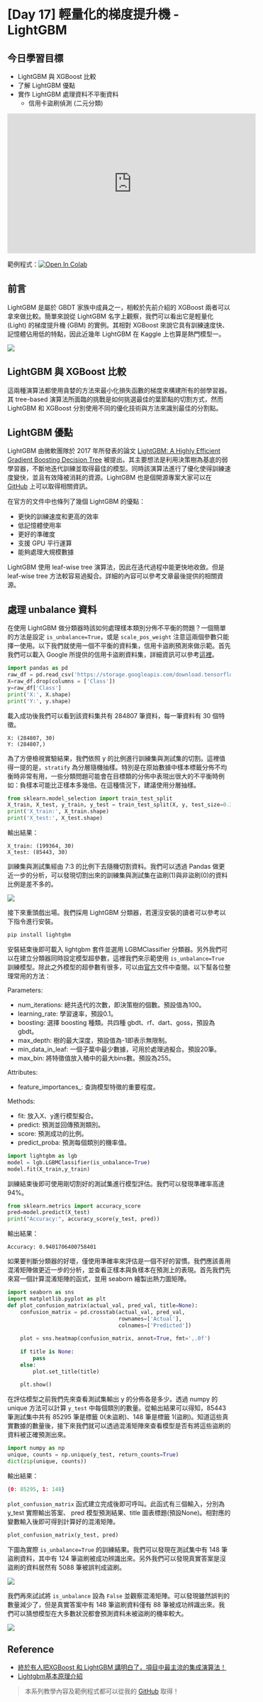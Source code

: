 # [Day 17] 輕量化的梯度提升機 - LightGBM

## 今日學習目標
- LightGBM 與 XGBoost 比較
- 了解 LightGBM 優點
- 實作 LightGBM 處理資料不平衡資料
    - 信用卡盜刷偵測 (二元分類)


<iframe width="560" height="315" src="https://www.youtube.com/embed/" frameborder="0" allow="accelerometer; autoplay; clipboard-write; encrypted-media; gyroscope; picture-in-picture" allowfullscreen></iframe>

範例程式：[![Open In Colab](https://colab.research.google.com/assets/colab-badge.svg)](https://colab.research.google.com/github/andy6804tw/2021-13th-ironman/blob/main/docs/17.LightGBM/17.creditcard-fraud-detection-lightgbm.ipynb)

## 前言
LightGBM 是屬於 GBDT 家族中成員之一，相較於先前介紹的 XGBoost 兩者可以拿來做比較。簡單來說從 LightGBM 名字上觀察，我們可以看出它是輕量化 (Light) 的梯度提升機 (GBM) 的實例。其相對 XGBoost 來說它具有訓練速度快、記憶體佔用低的特點，因此近幾年 LightGBM 在 Kaggle 上也算是熱門模型一。

![](https://i.imgur.com/ecN4zor.png)

## LightGBM 與 XGBoost 比較
這兩種演算法都使用貪婪的方法來最小化損失函數的梯度來構建所有的弱學習器。其 tree-based 演算法所面臨的挑戰是如何挑選最佳的葉節點的切割方式，然而 LightGBM 和 XGBoost 分別使用不同的優化技術與方法來識別最佳的分割點。


## LightGBM 優點
LightGBM 由微軟團隊於 2017 年所發表的論文 [LightGBM: A Highly Efficient Gradient Boosting Decision Tree](https://papers.nips.cc/paper/6907-lightgbm-a-highly-efficient-gradient-boosting-decision-tree.pdf) 被提出。其主要想法是利用決策樹為基底的弱學習器，不斷地迭代訓練並取得最佳的模型。同時該演算法進行了優化使得訓練速度變快，並且有效降被消耗的資源。LightGBM 也是個開源專案大家可以在 [GitHub](https://github.com/microsoft/LightGBM) 上可以取得相關資訊。

在官方的文件中也條列了幾個 LightGBM 的優點：
- 更快的訓練速度和更高的效率
- 低記憶體使用率
- 更好的準確度
- 支援 GPU 平行運算
- 能夠處理大規模數據

LightGBM 使用 leaf-wise tree 演算法，因此在迭代過程中能更快地收斂。但是 leaf-wise tree 方法較容易過擬合。詳細的內容可以參考文章最後提供的相關資源。

## 處理 unbalance 資料
在使用 LightGBM 做分類器時該如何處理樣本類別分佈不平衡的問題？一個簡單的方法是設定 `is_unbalance=True`，或是 `scale_pos_weight` 注意這兩個參數只能擇一使用。以下我們就使用一個不平衡的資料集，信用卡盜刷預測來做示範。首先我們可以載入 Google 所提供的信用卡盜刷資料集，詳細資訊可以參考[這裡](https://www.tensorflow.org/tutorials/structured_data/imbalanced_data)。

```py
import pandas as pd
raw_df = pd.read_csv('https://storage.googleapis.com/download.tensorflow.org/data/creditcard.csv')
X=raw_df.drop(columns = ['Class'])
y=raw_df['Class']
print('X:', X.shape)
print('Y:', y.shape)
```

載入成功後我們可以看到該資料集共有 284807 筆資料，每一筆資料有 30 個特徵。
```
X: (284807, 30)
Y: (284807,)
```

為了方便檢視實驗結果，我們依照 y 的比例進行訓練集與測試集的切割。這裡值得一提的是，`stratify` 為分層隨機抽樣。特別是在原始數據中樣本標籤分佈不均衡時非常有用，一些分類問題可能會在目標類的分佈中表現出很大的不平衡時例如：負樣本可能比正樣本多幾倍。在這種情況下，建議使用分層抽樣。

```py
from sklearn.model_selection import train_test_split
X_train, X_test, y_train, y_test = train_test_split(X, y, test_size=0.3, random_state=42, stratify=y)
print('X_train:', X_train.shape)
print('X_test:', X_test.shape)
```

輸出結果：
```
X_train: (199364, 30)
X_test: (85443, 30)
```

訓練集與測試集經由 7:3 的比例下去隨機切割資料。我們可以透過 Pandas 做更近一步的分析，可以發現切割出來的訓練集與測試集在盜刷(1)與非盜刷(0)的資料比例是差不多的。

![](./image/img17-1.png)

接下來重頭戲出場。我們採用 LightGBM 分類器，若還沒安裝的讀者可以參考以下指令進行安裝。

```bash
pip install lightgbm
```

安裝結束後即可載入 lightgbm 套件並選用 LGBMClassifier 分類器。另外我們可以在建立分類器同時設定模型超參數，這裡我們來示範使用 `is_unbalance=True` 訓練模型。除此之外模型的超參數有很多，可以由[官方](https://lightgbm.readthedocs.io/en/latest/Parameters.html)文件中查閱。以下幫各位整理常用的方法：

Parameters:
- num_iterations: 總共迭代的次數，即決策樹的個數。預設值為100。
- learning_rate: 學習速率，預設0.1。
- boosting: 選擇 boosting 種類。共四種 gbdt、rf、dart、goss，預設為 gbdt。
- max_depth: 樹的最大深度，預設值為-1即表示無限制。
- min_data_in_leaf: 一個子葉中最少數據，可用於處理過擬合。預設20筆。
- max_bin: 將特徵值放入桶中的最大bins數。預設為255。

Attributes:
- feature_importances_: 查詢模型特徵的重要程度。

Methods:
- fit: 放入X、y進行模型擬合。
- predict: 預測並回傳預測類別。
- score: 預測成功的比例。
- predict_proba: 預測每個類別的機率值。

```py
import lightgbm as lgb
model = lgb.LGBMClassifier(is_unbalance=True)
model.fit(X_train,y_train)
```

訓練結束後即可使用剛切割好的測試集進行模型評估。我們可以發現準確率高達 94%。

```py
from sklearn.metrics import accuracy_score
pred=model.predict(X_test)
print("Accuracy:", accuracy_score(y_test, pred))
```

輸出結果：
```
Accuracy: 0.9401706400758401
```

如果要判斷分類器的好壞，僅使用準確率來評估是一個不好的習慣。我們應該善用混淆矩陣做更近一步的分析，並查看正樣本與負樣本在預測上的表現。首先我們先來寫一個計算混淆矩陣的函式，並用 seaborn 繪製出熱力圖矩陣。

```py
import seaborn as sns
import matplotlib.pyplot as plt
def plot_confusion_matrix(actual_val, pred_val, title=None):
    confusion_matrix = pd.crosstab(actual_val, pred_val,
                                   rownames=['Actual'],
                                   colnames=['Predicted'])
    
    plot = sns.heatmap(confusion_matrix, annot=True, fmt=',.0f')
    
    if title is None:
        pass
    else:
        plot.set_title(title)
        
    plt.show()
```

在評估模型之前我們先來查看測試集輸出 y 的分佈各是多少。透過 numpy 的 unique 方法可以計算 `y_test` 中每個類別的數量。從輸出結果可以得知，85443 筆測試集中共有 85295 筆是標籤 0(未盜刷)、148 筆是標籤 1(盜刷)。知道這些真實數據的數量後，接下來我們就可以透過混淆矩陣來查看模型是否有將這些盜刷的資料被正確預測出來。

```py
import numpy as np
unique, counts = np.unique(y_test, return_counts=True)
dict(zip(unique, counts))
```

輸出結果：
```json
{0: 85295, 1: 148}
```

`plot_confusion_matrix` 函式建立完成後即可呼叫。此函式有三個輸入，分別為 y_test 實際輸出答案、 pred 模型預測結果、title 圖表標題(預設None)。相對應的變數輸入後即可得到計算好的混淆矩陣。

```py
plot_confusion_matrix(y_test, pred)
```

下圖為實際 `is_unbalance=True` 的訓練結果。我們可以發現在測試集中有 148 筆盜刷資料，其中有 124 筆盜刷被成功辨識出來。另外我們可以發現真實答案是沒盜刷的資料居然有 5088 筆被誤判成盜刷。

![](./image/img17-2.png)

我們再來試試將 `is_unbalance` 設為 `False` 並觀察混淆矩陣。可以發現雖然誤判的數量減少了，但是真實答案中有 148 筆盜刷資料僅有 88 筆被成功辨識出來。我們可以猜想模型在大多數狀況都會預測資料未被盜刷的機率較大。

![](./image/img17-3.png)

## Reference
- [終於有人把XGBoost 和 LightGBM 講明白了，項目中最主流的集成演算法！](https://codingnote.cc/zh-tw/p/22596/)
- [Lightgbm基本原理介紹](https://www.twblogs.net/a/5baa44f32b717750855c8ac6)

> 本系列教學內容及範例程式都可以從我的 [GitHub](https://github.com/andy6804tw/2021-13th-ironman) 取得！